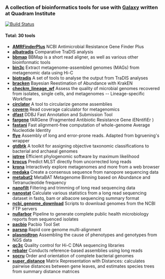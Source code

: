 
### A collection of bioinformatics tools for use with [Galaxy](https://galaxyproject.org/) written at Quadram Institute

[![Build Status](https://travis-ci.com/quadram-institute-bioscience/galaxy-tools.svg?branch=master)](https://travis-ci.com/quadram-institute-bioscience/galaxy-tools)

#### Total: 30 tools
- **[AMRFinderPlus](https://github.com/ncbi/amr/)** NCBI Antimicrobial Resistance Gene Finder Plus
- **[albatradis](https://github.com/quadram-institute-bioscience/galaxy-tools)** Comparative TraDIS analysis
- **[bbmap](https://sourceforge.net/projects/bbmap)** BBMap is a short read aligner, as well as various other bioinformatic tools
- **[bin3c](https://github.com/cerebis/bin3C)** Extract metagenome-assembled genomes (MAGs) from metagenomic data using Hi-C
- **[biotradis](https://github.com/quadram-institute-bioscience/galaxy-tools)** A set of tools to analyse the output from TraDIS analyses
- **[bracken](https://github.com/quadram-institute-bioscience/galaxy-tools)** Bayesian Reestimation of Abundance with KrakEN
- **[checkm_lineage_wf](https://github.com/Ecogenomics/CheckM)** Assess the quality of microbial genomes recovered from isolates, single cells, and metagenomes -- Lineage-specific Workflow
- **[circlator](https://sanger-pathogens.github.io/circlator/)** A tool to circularize genome assemblies
- **[coverm](https://github.com/wwood/CoverM)** Read coverage calculator for metagenomics
- **[dfast](https://github.com/nigyta/dfast_core)** DDBJ Fast Annotation and Submission Tool
- **[fargene](https://github.com/fannyhb/fargene)** fARGene (Fragmented Antibiotic Resistance Gene iENntifiEr )
- **[fastani](https://github.com/ParBLiSS/FastANI)** Fast alignment-free computation of whole-genome Average Nucleotide Identity
- **[flye](https://github.com/fenderglass/Flye/)** Assembly of long and error-prone reads. Adapted from bgruening's wrapper
- **[gtdbtk](https://github.com/Ecogenomics/GTDBTk)** A toolkit for assigning objective taxonomic classifications to bacterial  and archaeal genomes
- **[iqtree](http://www.iqtree.org/)** Efficient phylogenomic software by maximum likelihood
- **[krocus](https://github.com/quadram-institute-bioscience/galaxy-tools)** Predict MLST directly from uncorrected long reads
- **[krona](https://github.com/marbl/Krona/)** Interactively explore metagenomes and more from a web browser
- **[medaka](https://github.com/nanoporetech/medaka)** Create a consensus sequence from nanopore sequencing data
- **[metabat2](https://bitbucket.org/berkeleylab/metabat)** MetaBAT Metagenome Binning based on Abundance and Tetranucleotide frequency
- **[nanofilt](https://github.com/wdecoster/nanofilt)** Filtering and trimming of long read sequencing data
- **[nanostat](https://github.com/wdecoster/nanostat)** Calculate various statistics from a long read sequencing dataset in fastq, bam or albacore sequencing summary format
- **[ncbi_genome_download](https://github.com/kblin/ncbi-genome-download/)** Scripts to download genomes from the NCBI FTP servers
- **[nullarbor](https://github.com/tseemann/nullarbor)** Pipeline to generate complete public health microbiology reports from sequenced isolates
- **[pacbio](https://github.com/PacificBiosciences)** Pacbio Tool Set
- **[parsnp](https://harvest.readthedocs.io)** Rapid core genome multi-alignment
- **[plasmidtron](https://github.com/sanger-pathogens/plasmidtron)** Assembling the cause of phenotypes and genotypes from NGS data
- **[qc3c](https://github.com/cerebis/qc3C)** Quality control for Hi-C DNA sequencing libraries
- **[rebaler](https://github.com/rrwick/Rebaler)** Conducts reference-based assemblies using long reads
- **[socru](https://github.com/quadram-institute-bioscience/galaxy-tools)** Order and orientation of complete bacterial genomes
- **[super_distance](https://github.com/quadram-institute-bioscience/super_distance)** Matrix Representation with Distances: calculates pairwise distances between gene leaves, and estimates species trees from summary distance matrices
